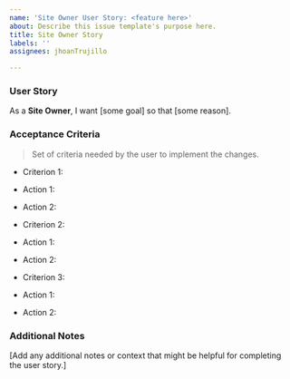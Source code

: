 ```yaml
---
name: 'Site Owner User Story: <feature here>'
about: Describe this issue template's purpose here.
title: Site Owner Story
labels: ''
assignees: jhoanTrujillo

---
```


### User Story
As a **Site Owner**, I want [some goal] so that [some reason].

### Acceptance Criteria
> Set of criteria needed by the user to implement the changes.

-  Criterion 1:
  - Action 1:
  - Action 2:

-  Criterion 2:
  - Action 1:
  - Action 2:

-  Criterion 3:
  - Action 1:
  - Action 2:

### Additional Notes
[Add any additional notes or context that might be helpful for completing the user story.]
